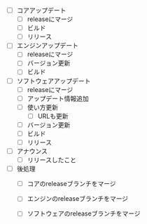 - [ ] コアアップデート
  - [ ] releaseにマージ
  - [ ] ビルド
  - [ ] リリース
- [ ] エンジンアップデート
  - [ ] releaseにマージ
  - [ ] バージョン更新
  - [ ] ビルド
- [ ] ソフトウェアアップデート
  - [ ] releaseにマージ
  - [ ] アップデート情報追加
  - [ ] 使い方更新
    - [ ] URLも更新
  - [ ] バージョン更新
  - [ ] ビルド
  - [ ] リリース
- [ ] アナウンス
  - [ ] リリースしたこと
- [ ] 後処理
  - [ ] コアのreleaseブランチをマージ
  - [ ] エンジンのreleaseブランチをマージ
  - [ ] ソフトウェアのreleaseブランチをマージ

